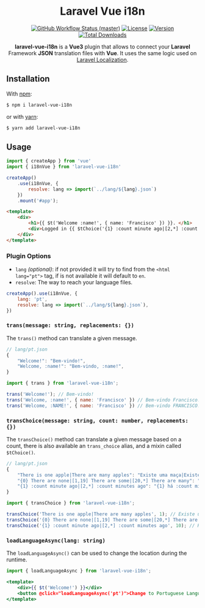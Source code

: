 <h1 align="center" style="border:none !important">
    Laravel Vue i18n
</h1>

<p align="center">
    <a href="https://github.com/xiCO2k/laravel-vue-i18n/actions"><img alt="GitHub Workflow Status (master)" src="https://img.shields.io/github/workflow/status/xiCO2k/laravel-vue-i18n/Tests/main"></a>
    <a href="https://www.npmjs.com/package/laravel-vue-i18n"><img alt="License" src="https://img.shields.io/npm/l/laravel-vue-i18n.svg?sanitize=true"></a>
    <a href="https://www.npmjs.com/package/laravel-vue-i18n"><img alt="Version" src="https://img.shields.io/npm/v/laravel-vue-i18n.svg"></a>
    <a href="https://www.npmjs.com/package/laravel-vue-i18n"><img alt="Total Downloads" src="https://img.shields.io/npm/dt/laravel-vue-i18n.svg"></a>
</p>

<p align="center">
    <b>laravel-vue-i18n</b> is a <b>Vue3</b> plugin that allows to connect your <b>Laravel</b> Framework <b>JSON</b> translation
    files with <b>Vue</b>. It uses the same logic used on <a href="https://laravel.com/docs/8.x/localization">Laravel Localization</a>.
</p>

## Installation
With [npm](https://www.npmjs.com):
```sh
$ npm i laravel-vue-i18n
```

or with [yarn](https://yarnpkg.com):
```sh
$ yarn add laravel-vue-i18n
```

## Usage

```js
import { createApp } from 'vue'
import { i18nVue } from 'laravel-vue-i18n'

createApp()
    .use(i18nVue, {
        resolve: lang => import(`../lang/${lang}.json`)
    })
    .mount('#app');
```

```html
<template>
    <div>
        <h1>{{ $t('Welcome :name!', { name: 'Francisco' }) }}. </h1>
        <div>Logged in {{ $tChoice('{1} :count minute ago|[2,*] :count minutes ago', 10) }}</div>
    </div>
</template>
```

### Plugin Options

- `lang` *(optional)*: if not provided it will try to find from the `<html lang="pt">` tag, if is not available it will default to `en`.
- `resolve`: The way to reach your language files.

```js
createApp().use(i18nVue, {
    lang: 'pt',
    resolve: lang => import(`../lang/${lang}.json`),
})
```

### `trans(message: string, replacements: {})`

The `trans()` method can translate a given message.

```js
// lang/pt.json
{
    "Welcome!": "Bem-vindo!",
    "Welcome, :name!": "Bem-vindo, :name!",
}

import { trans } from 'laravel-vue-i18n';

trans('Welcome!'); // Bem-vindo!
trans('Welcome, :name!', { name: 'Francisco' }) // Bem-vindo Francisco!
trans('Welcome, :NAME!', { name: 'Francisco' }) // Bem-vindo FRANCISCO!
```

### `transChoice(message: string, count: number, replacements: {})`

The `transChoice()` method can translate a given message based on a count,
there is also available an `trans_choice` alias, and a mixin called `$tChoice()`.

```js
// lang/pt.json
{
    "There is one apple|There are many apples": "Existe uma maça|Existe muitas maças",
    "{0} There are none|[1,19] There are some|[20,*] There are many": "Não tem|Tem algumas|Tem muitas",
    "{1} :count minute ago|[2,*] :count minutes ago": "{1} há :count minuto|[2,*] há :count minutos",
}

import { transChoice } from 'laravel-vue-i18n';

transChoice('There is one apple|There are many apples', 1); // Existe uma maça
transChoice('{0} There are none|[1,19] There are some|[20,*] There are many', 19); // Tem algumas
transChoice('{1} :count minute ago|[2,*] :count minutes ago', 10); // Há 10 minutos.
```

### `loadLanguageAsync(lang: string)`

The `loadLanguageAsync()` can be used to change the location during the runtime.

```jsx
import { loadLanguageAsync } from 'laravel-vue-i18n';

<template>
    <div>{{ $t('Welcome!') }}</div>
    <button @click="loadLanguageAsync('pt')">Change to Portuguese Language</button>
</template>
```
